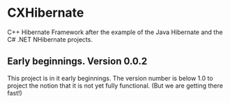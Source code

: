 # CXHibernate

C++ Hibernate Framework after the example of the Java Hibernate
and the C# .NET NHibernate projects.

## Early beginnings. Version 0.0.2

This project is in it early beginnings. The version number is below 1.0
to project the notion that it is not yet fully functional.
(But we are getting there fast!)
